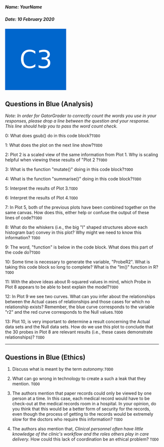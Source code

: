 ##### Name: YourName
##### Date: 10 February 2020


![Logo](images/301_avatar.png)

## Questions in Blue (Analysis)
*Note: In order for GatorGrader to correctly count the words you use in your responses, please drop a line between the question and your response. This line should help you to pass the word count check.*


  0: What does gsub() do in this code block?`TODO`

  1: What does the plot on the next line show?`TODO`

  2: Plot 2 is a scaled view of the same information from Plot 1. Why is scaling helpful when viewing these results of "Plot 2 ?`TODO`

  3: What is the function "mutate()" doing in this code block?`TODO`

  4: What is the function "summarise()" doing in this code block?`TODO`

  5: Interpret the results of Plot 3.`TODO`

  6: Interpret the results of Plot 4.`TODO`

  7: In Plot 5, both of the previous plots have been combined together on the same canvas. How does this, either help or confuse the output of these lines of code?`TODO`

  8: What do the whiskers (i.e., the big "I" shaped structures above each histogram bar) convey in this plot? Why might we need to know this information? `TODO`

  9: The word, "function" is below in the code block. What does this part of the code do?`TODO`

  10: Some time is necessary to generate the variable, "ProbeR2". What is taking this code block so long to complete? What is the "lm()" function in R?`TODO`

  11: With the above ideas about R-squared values in mind, which Probe in Plot 8 appears to be able to best explain the model?`TODO`

  12: In Plot 9 we see two curves. What can you infer about the relationships between the Actual cases of relationships and those cases for which no relationship exists? Remember, the blue curve corresponds to the variable "r2" and the red curve corresponds to the Null values.`TODO`

  13: Plot 10, is very important to determine a result concerning the Actual data sets and the Null data sets. How do we use this plot to conclude that the 30 probes in Plot 8 are relevant results (i.e., these cases demonstrate relationships)? `TODO`

---

## Questions in Blue (Ethics)

 1. Discuss what is meant by the term _autonomy_.`TODO`

 2. What can go wrong in technology to create a such a leak that they mention. `TODO`

 3. The authors mention that paper records could only be viewed by one person at a time. In this case, each medical record would have to be check-out at the medical records room in a hospital. In your opinion, do you think that this would be a better form of security for the records, even though the process of getting to the records would be extremely slow for the doctors who require this information? `TODO`

 4. The authors also mention that, _Clinical personnel often have little knowledge of the clinic's workflow and the roles others play in care delivery._ How could this lack of coordination be an ethical problem? `TODO`

